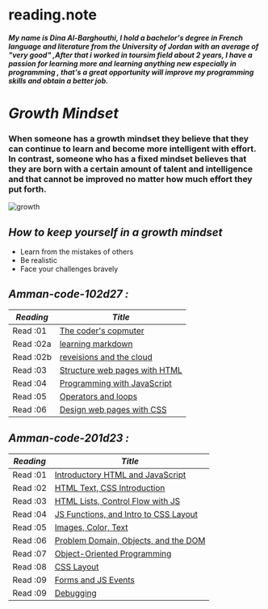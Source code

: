 # reading.note
#### ***My name is Dina Al-Barghouthi, I hold a bachelor's degree in French language and literature from the University of Jordan with an average of "very good" ,After that i worked in toursim field about 2 years, I have a passion for learning more and learning anything new especially in programming , that's a great opportunity will improve my programming skills and obtain a better job.***

# ***Growth Mindset***
### When someone has a growth mindset they believe that they can continue to learn and become more intelligent with effort.  In contrast, someone who has a fixed mindset believes that they are born with a certain amount of talent and intelligence and that cannot be improved no matter how much effort they put forth.
![growth](https://3kllhk1ibq34qk6sp3bhtox1-wpengine.netdna-ssl.com/wp-content/uploads/2015/11/growth-mindset.png)

 ## ***How to keep yourself in a growth mindset***  
 
* Learn from the mistakes of others
* Be realistic
* Face your challenges bravely

## ***Amman-code-102d27 :***

  ***Reading***| ***Title***                                
  -------------| ------------------------------------ 
  Read :01     |[The coder's copmuter](dina1)         
  Read :02a    |[learning markdown](dina2)            
  Read :02b    |[reveisions and the cloud](dina3)     
  Read :03     |[Structure web pages with HTML](dina4)
  Read :04     |[ Programming with JavaScript](dina5) 
  Read :05     |[Operators and loops](dina6)          
  Read :06     |[Design web pages with CSS](dina7)    


## ***Amman-code-201d23 :***

  ***Reading*** |***Title***                                      
  ------------- | -------------------------------------------------        
  Read :01      |[Introductory HTML and JavaScript](class-01) 
  Read :02      |[HTML Text, CSS Introduction](class-02)                                     
  Read :03      |[HTML Lists, Control Flow with JS](class-03)
  Read :04      |[ JS Functions, and Intro to CSS Layout](class-04)                                            
  Read :05      |[Images, Color, Text](class-05)
  Read :06      |[Problem Domain, Objects, and the DOM](class-06)
  Read :07      |[Object-Oriented Programming](class-07)
  Read :08      |[CSS Layout](class-08)
  Read :09      |[Forms and JS Events](class09.md)
  Read :09      |[Debugging](class10.md)